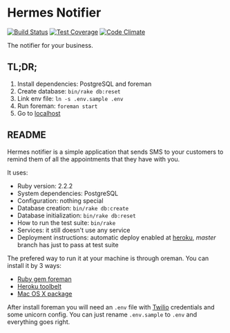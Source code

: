 # Hermes Notifier

[![Build Status](https://travis-ci.org/current/hermes.svg?branch=master)](https://travis-ci.org/current/hermes)
[![Test Coverage](https://codeclimate.com/github/current/hermes/badges/coverage.svg)](https://codeclimate.com/github/current/hermes/coverage)
[![Code Climate](https://codeclimate.com/github/current/hermes/badges/gpa.svg)](https://codeclimate.com/github/current/hermes)

The notifier for your business.

## TL;DR;

1. Install dependencies: PostgreSQL and foreman
2. Create database: `bin/rake db:reset`
3. Link env file: `ln -s .env.sample .env`
4. Run foreman: `foreman start`
5. Go to [localhost](localhost:3000)

## README

Hermes notifier is a simple application that sends SMS to your customers to
remind them of all the appointments that they have with you.

It uses:

* Ruby version: 2.2.2
* System dependencies: PostgreSQL
* Configuration: nothing special
* Database creation: `bin/rake db:create`
* Database initialization: `bin/rake db:reset`
* How to run the test suite: `bin/rake`
* Services: it still doesn't use any service
* Deployment instructions: automatic deploy enabled at
[heroku](https://hermes-notifier.herokuapp.com/), _master_ branch has just to
pass at test suite

The prefered way to run it at your machine is through oreman. You can install
it by 3 ways:

- [Ruby gem foreman](https://rubygems.org/gems/foreman)
- [Heroku toolbelt](https://toolbelt.heroku.com/)
- [Mac OS X package](http://assets.foreman.io/foreman/foreman.pkg)

After install foreman you will need an `.env` file with
[Twilio](https://www.twilio.com/) credentials and some unicorn config. You can
just rename `.env.sample` to `.env` and everything goes right.
